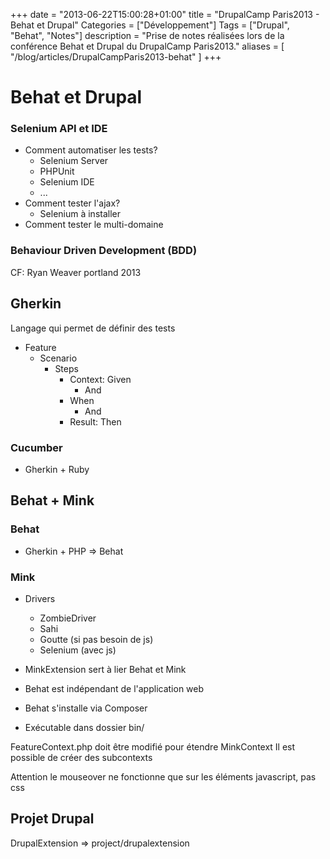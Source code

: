 +++
date = "2013-06-22T15:00:28+01:00"
title = "DrupalCamp Paris2013 - Behat et Drupal"
Categories = ["Développement"]
Tags = ["Drupal", "Behat", "Notes"]
description = "Prise de notes réalisées lors de la conférence Behat et Drupal du DrupalCamp Paris2013."
aliases = [
  "/blog/articles/DrupalCampParis2013-behat"
]
+++

# Behat et Drupal

### Selenium API et IDE
* Comment automatiser les tests?
    * Selenium Server
    * PHPUnit
    * Selenium IDE
    * ...
* Comment tester l'ajax?
    * Selenium à installer
* Comment tester le multi-domaine


### Behaviour Driven Development (BDD)
CF: Ryan Weaver
portland 2013

## Gherkin
Langage qui permet de définir des tests
 * Feature
    * Scenario
        * Steps
            * Context: Given
                * And
            * When
                * And
            * Result: Then

### Cucumber
* Gherkin + Ruby

## Behat + Mink

### Behat
 * Gherkin + PHP => Behat

### Mink
 * Drivers
    * ZombieDriver
    * Sahi
    * Goutte (si pas besoin de js)
    * Selenium (avec js)

* MinkExtension sert à lier Behat et Mink
* Behat est indépendant de l'application web
* Behat s'installe via Composer
* Exécutable dans dossier bin/

FeatureContext.php doit être modifié pour étendre MinkContext
Il est possible de créer des subcontexts

Attention le mouseover ne fonctionne que sur les éléments javascript, pas css

## Projet Drupal
DrupalExtension => project/drupalextension
